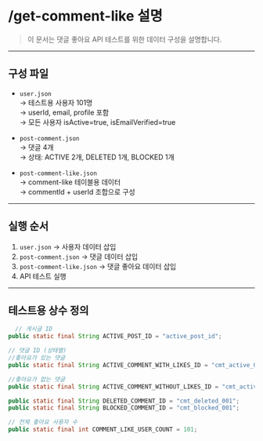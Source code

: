 # /get-comment-like 설명

> 이 문서는 댓글 좋아요 API 테스트를 위한 데이터 구성을 설명합니다.

---

## 구성 파일

- `user.json`  
  → 테스트용 사용자 101명  
  → userId, email, profile 포함  
  → 모든 사용자 isActive=true, isEmailVerified=true

- `post-comment.json`  
  → 댓글 4개  
  → 상태: ACTIVE 2개, DELETED 1개, BLOCKED 1개

- `post-comment-like.json`  
  → comment-like 테이블용 데이터  
  → commentId + userId 조합으로 구성

---

## 실행 순서

1. `user.json` → 사용자 데이터 삽입
2. `post-comment.json` → 댓글 데이터 삽입
3. `post-comment-like.json` → 댓글 좋아요 데이터 삽입
4. API 테스트 실행

---

## 테스트용 상수 정의

```java
  // 게시글 ID
public static final String ACTIVE_POST_ID = "active_post_id";

// 댓글 ID (상태별)
//좋아요가 있는 댓글
public static final String ACTIVE_COMMENT_WITH_LIKES_ID = "cmt_active_001";

//좋아요가 없는 댓글
public static final String ACTIVE_COMMENT_WITHOUT_LIKES_ID = "cmt_active_002";

public static final String DELETED_COMMENT_ID = "cmt_deleted_001";
public static final String BLOCKED_COMMENT_ID = "cmt_blocked_001";

// 전체 좋아요 사용자 수
public static final int COMMENT_LIKE_USER_COUNT = 101;
```
